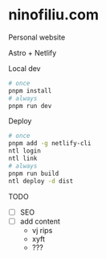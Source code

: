 # ninofiliu.com

Personal website

Astro + Netlify

Local dev

```sh
# once
pnpm install
# always
pnpm run dev
```

Deploy

```sh
# once
pnpm add -g netlify-cli
ntl login
ntl link
# always
pnpm run build
ntl deploy -d dist
```

TODO

- [ ] SEO
- [ ] add content
  - vj rips
  - xyft
  - ???
